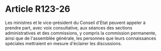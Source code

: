 # Article R123-26

Les ministres et le vice-président du Conseil d'Etat peuvent appeler à prendre part, avec voix consultative, aux séances des sections administratives et des commissions, y compris la commission permanente, ainsi que de l'assemblée générale, les personnes que leurs connaissances spéciales mettraient en mesure d'éclairer les discussions.
